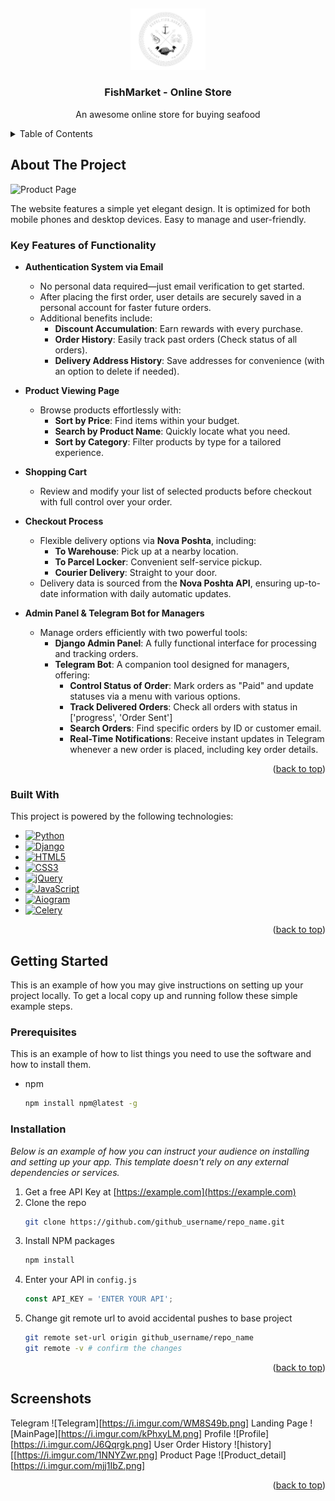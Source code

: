 <a id="readme-top"></a>
<br />
<div align="center">
  <a href="[https://github.com/othneildrew/Best-README-Template](https://github.com/smalldjangoking/FishMarket)">
    <img src="https://raw.githubusercontent.com/smalldjangoking/FishMarket/refs/heads/main/FishMarket/static/img/logo-banner.png" alt="Logo" width="120">
  </a>

  <h3 align="center">FishMarket - Online Store</h3>

  <p align="center">
    An awesome online store for buying seafood
  </p>
</div>

<!-- TABLE OF CONTENTS -->
<details>
  <summary>Table of Contents</summary>
  <ol>
    <li>
      <a href="#about-the-project">About The Project</a>
      <ul>
        <li><a href="#built-with">Built With</a></li>
      </ul>
    </li>
    <li>
      <a href="#getting-started">Getting Started</a>
      <ul>
        <li><a href="#prerequisites">Prerequisites</a></li>
        <li><a href="#installation">Installation</a></li>
      </ul>
    </li>
    <li><a href="#Screenshots">Screenshots</a></li>
  </ol>
</details>



<!-- ABOUT THE PROJECT -->
## About The Project
![Product Page](https://i.imgur.com/9ZvY87j.png)

The website features a simple yet elegant design. It is optimized for both mobile phones and desktop devices. Easy to manage and user-friendly.

### Key Features of Functionality

- **Authentication System via Email**  
  - No personal data required—just email verification to get started.  
  - After placing the first order, user details are securely saved in a personal account for faster future orders.  
  - Additional benefits include:  
    - **Discount Accumulation**: Earn rewards with every purchase.  
    - **Order History**: Easily track past orders (Check status of all orders).  
    - **Delivery Address History**: Save addresses for convenience (with an option to delete if needed).

- **Product Viewing Page**  
  - Browse products effortlessly with:  
    - **Sort by Price**: Find items within your budget.  
    - **Search by Product Name**: Quickly locate what you need.  
    - **Sort by Category**: Filter products by type for a tailored experience.

- **Shopping Cart**  
  - Review and modify your list of selected products before checkout with full control over your order.

- **Checkout Process**  
  - Flexible delivery options via **Nova Poshta**, including:  
    - **To Warehouse**: Pick up at a nearby location.  
    - **To Parcel Locker**: Convenient self-service pickup.  
    - **Courier Delivery**: Straight to your door.  
  - Delivery data is sourced from the **Nova Poshta API**, ensuring up-to-date information with daily automatic updates.

- **Admin Panel & Telegram Bot for Managers**  
  - Manage orders efficiently with two powerful tools:  
    - **Django Admin Panel**: A fully functional interface for processing and tracking orders.  
    - **Telegram Bot**: A companion tool designed for managers, offering:  
      - **Control Status of Order**: Mark orders as "Paid" and update statuses via a menu with various options.
      - **Track Delivered Orders**: Check all orders with status in ['progress', 'Order Sent']
      - **Search Orders**: Find specific orders by ID or customer email.  
      - **Real-Time Notifications**: Receive instant updates in Telegram whenever a new order is placed, including key order details.

<p align="right">(<a href="#readme-top">back to top</a>)</p>



### Built With

This project is powered by the following technologies:

* [![Python][Python]][Python-url]
* [![Django][Django]][Django-url]
* [![HTML5][HTML5]][HTML5-url]
* [![CSS3][CSS3]][CSS3-url]
* [![jQuery][jQuery]][jQuery-url]
* [![JavaScript][JavaScript]][JavaScript-url]
* [![Aiogram][Aiogram]][Aiogram-url]
* [![Celery][Celery]][Celery-url]

<p align="right">(<a href="#readme-top">back to top</a>)</p>



<!-- GETTING STARTED -->
## Getting Started

This is an example of how you may give instructions on setting up your project locally.
To get a local copy up and running follow these simple example steps.

### Prerequisites

This is an example of how to list things you need to use the software and how to install them.
* npm
  ```sh
  npm install npm@latest -g
  ```

### Installation

_Below is an example of how you can instruct your audience on installing and setting up your app. This template doesn't rely on any external dependencies or services._

1. Get a free API Key at [https://example.com](https://example.com)
2. Clone the repo
   ```sh
   git clone https://github.com/github_username/repo_name.git
   ```
3. Install NPM packages
   ```sh
   npm install
   ```
4. Enter your API in `config.js`
   ```js
   const API_KEY = 'ENTER YOUR API';
   ```
5. Change git remote url to avoid accidental pushes to base project
   ```sh
   git remote set-url origin github_username/repo_name
   git remote -v # confirm the changes
   ```

<p align="right">(<a href="#readme-top">back to top</a>)</p>



<!-- Screenshots EXAMPLES -->
## Screenshots
Telegram
![Telegram][https://i.imgur.com/WM8S49b.png]
Landing Page
![MainPage][https://i.imgur.com/kPhxyLM.png]
Profile
![Profile][https://i.imgur.com/J6Qqrgk.png]
User Order History
![history][[https://i.imgur.com/1NNYZwr.png]
Product Page
![Product_detail][https://i.imgur.com/mjj1IbZ.png]

<p align="right">(<a href="#readme-top">back to top</a>)</p>


<!-- MARKDOWN LINKS & IMAGES -->
<!-- https://www.markdownguide.org/basic-syntax/#reference-style-links -->


<!-- Links for Built With -->
[Python]: https://img.shields.io/badge/Python-3776AB?style=for-the-badge&logo=python&logoColor=white
[Python-url]: https://www.python.org/
[Django]: https://img.shields.io/badge/Django-092E20?style=for-the-badge&logo=django&logoColor=white
[Django-url]: https://www.djangoproject.com/
[HTML5]: https://img.shields.io/badge/HTML5-E34F26?style=for-the-badge&logo=html5&logoColor=white
[HTML5-url]: https://developer.mozilla.org/en-US/docs/Web/HTML
[CSS3]: https://img.shields.io/badge/CSS3-1572B6?style=for-the-badge&logo=css3&logoColor=white
[CSS3-url]: https://developer.mozilla.org/en-US/docs/Web/CSS
[jQuery]: https://img.shields.io/badge/jQuery-0769AD?style=for-the-badge&logo=jquery&logoColor=white
[jQuery-url]: https://jquery.com/
[JavaScript]: https://img.shields.io/badge/JavaScript-F7DF1E?style=for-the-badge&logo=javascript&logoColor=black
[JavaScript-url]: https://developer.mozilla.org/en-US/docs/Web/JavaScript
[Aiogram]: https://img.shields.io/badge/Aiogram-0088CC?style=for-the-badge&logo=telegram&logoColor=white
[Aiogram-url]: https://aiogram.dev/
[Celery]: https://img.shields.io/badge/Celery-37814A?style=for-the-badge&logo=celery&logoColor=white
[Celery-url]: https://docs.celeryproject.org/
